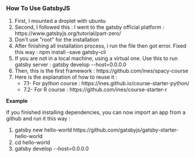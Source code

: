 <div> 
<h3>How To Use GatsbyJS</h3>
</div>
<div> 
<ol>
<li> First, I mounted a droplet with ubuntu </li>
<li> Second, I followed this : I went to the gatsby official platform : https://www.gatsbyjs.org/tutorial/part-zero/</li>
<li> Don't use "root" for the installation</li>
<li> After finishing all installation process, i run the file then got error. Fixed this way : npm install -save gatsby-cli</li>
<li> If you are not in a local machine, using a virtual one. Use this to run gatsby server : gatsby develop --host=0.0.0.0</li>

<li> Then, this is the first framework : https://github.com/ines/spacy-course</li>
<li> Here is the explanation of how to reuse it : 
<ul>
 <li>7.1- For python course : https://ines.github.io/course-starter-python/</li>
 <li>7.2- For R course : https://github.com/ines/course-starter-r</li>
 </ul>
 </li>
 </ol>
 </div>
 
<strong>Example</strong>
<p>
If you finished installing dependencies, you can now import an app from a github and run it this way :
</p>
<p>
<ol>
<li> gatsby new hello-world https://github.com/gatsbyjs/gatsby-starter-hello-world</li>
<li> cd hello-world</li>
<li> gatsby develop --host=0.0.0.0</li>
</ol>

</p>
